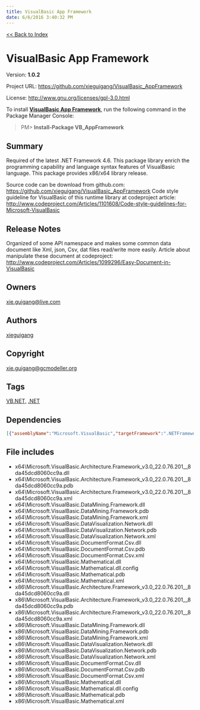 ```yaml
---
title: VisualBasic App Framework
date: 6/6/2016 3:40:32 PM
---
```


[<< Back to Index](../index.html)
# VisualBasic App Framework

Version: **1.0.2**

Project URL: https://github.com/xieguigang/VisualBasic_AppFramework

License: http://www.gnu.org/licenses/gpl-3.0.html

To install **[VisualBasic App Framework](https://www.nuget.org/packages/VB_AppFramework/)**, run the following command in the Package Manager Console:
> PM>  **Install-Package VB_AppFramework**


## Summary
Required of the latest .NET Framework 4.6.
This package library enrich the programming capability and language syntax features of VisualBasic language. This package provides x86/x64 library release.

Source code can be download from github.com:
https://github.com/xieguigang/VisualBasic_AppFramework
Code style guideline for VisualBasic of this runtime library at codeproject article: http://www.codeproject.com/Articles/1101608/Code-style-guidelines-for-Microsoft-VisualBasic
## Release Notes
Organized of some API namespace and makes some common data document like Xml, json, Csv, dat files read/write more easily. Article about manipulate these document at codeproject: http://www.codeproject.com/Articles/1099296/Easy-Document-in-VisualBasic
## Owners
xie.guigang@live.com
## Authors
[xieguigang](https://www.nuget.org/profiles/xieguigang)
## Copyright
xie.guigang@gcmodeller.org
## Tags
[VB.NET,](https://www.nuget.org/packages?q=Tags%3A"VB.NET,") [.NET](https://www.nuget.org/packages?q=Tags%3A".NET")
## Dependencies
```json
[{"assemblyName":"Microsoft.VisualBasic","targetFramework":".NETFramework4.6"},{"assemblyName":"System.Web.Extensions","targetFramework":".NETFramework4.6"},{"assemblyName":"System.Xml","targetFramework":".NETFramework4.6"},{"assemblyName":"System.Xml.Linq","targetFramework":".NETFramework4.6"}]
```


## File includes
+ x64\Microsoft.VisualBasic.Architecture.Framework_v3.0_22.0.76.201__8da45dcd8060cc9a.dll<br />
+ x64\Microsoft.VisualBasic.Architecture.Framework_v3.0_22.0.76.201__8da45dcd8060cc9a.pdb<br />
+ x64\Microsoft.VisualBasic.Architecture.Framework_v3.0_22.0.76.201__8da45dcd8060cc9a.xml<br />
+ x64\Microsoft.VisualBasic.DataMining.Framework.dll<br />
+ x64\Microsoft.VisualBasic.DataMining.Framework.pdb<br />
+ x64\Microsoft.VisualBasic.DataMining.Framework.xml<br />
+ x64\Microsoft.VisualBasic.DataVisualization.Network.dll<br />
+ x64\Microsoft.VisualBasic.DataVisualization.Network.pdb<br />
+ x64\Microsoft.VisualBasic.DataVisualization.Network.xml<br />
+ x64\Microsoft.VisualBasic.DocumentFormat.Csv.dll<br />
+ x64\Microsoft.VisualBasic.DocumentFormat.Csv.pdb<br />
+ x64\Microsoft.VisualBasic.DocumentFormat.Csv.xml<br />
+ x64\Microsoft.VisualBasic.Mathematical.dll<br />
+ x64\Microsoft.VisualBasic.Mathematical.dll.config<br />
+ x64\Microsoft.VisualBasic.Mathematical.pdb<br />
+ x64\Microsoft.VisualBasic.Mathematical.xml<br />
+ x86\Microsoft.VisualBasic.Architecture.Framework_v3.0_22.0.76.201__8da45dcd8060cc9a.dll<br />
+ x86\Microsoft.VisualBasic.Architecture.Framework_v3.0_22.0.76.201__8da45dcd8060cc9a.pdb<br />
+ x86\Microsoft.VisualBasic.Architecture.Framework_v3.0_22.0.76.201__8da45dcd8060cc9a.xml<br />
+ x86\Microsoft.VisualBasic.DataMining.Framework.dll<br />
+ x86\Microsoft.VisualBasic.DataMining.Framework.pdb<br />
+ x86\Microsoft.VisualBasic.DataMining.Framework.xml<br />
+ x86\Microsoft.VisualBasic.DataVisualization.Network.dll<br />
+ x86\Microsoft.VisualBasic.DataVisualization.Network.pdb<br />
+ x86\Microsoft.VisualBasic.DataVisualization.Network.xml<br />
+ x86\Microsoft.VisualBasic.DocumentFormat.Csv.dll<br />
+ x86\Microsoft.VisualBasic.DocumentFormat.Csv.pdb<br />
+ x86\Microsoft.VisualBasic.DocumentFormat.Csv.xml<br />
+ x86\Microsoft.VisualBasic.Mathematical.dll<br />
+ x86\Microsoft.VisualBasic.Mathematical.dll.config<br />
+ x86\Microsoft.VisualBasic.Mathematical.pdb<br />
+ x86\Microsoft.VisualBasic.Mathematical.xml<br />

